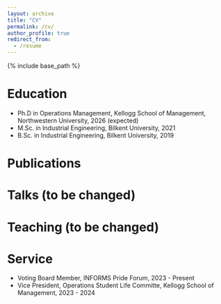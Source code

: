 ```yaml
---
layout: archive
title: "CV"
permalink: /cv/
author_profile: true
redirect_from:
  - /resume
---
```


{% include base_path %}

Education
======
* Ph.D in Operations Management, Kellogg School of Management, Northwestern University, 2026 (expected)
* M.Sc. in Industrial Engineering, Bilkent University, 2021
* B.Sc. in Industrial Engineering, Bilkent University, 2019
  

Publications 
======

Talks (to be changed)
======

Teaching (to be changed)
======

Service
======
* Voting Board Member, INFORMS Pride Forum, 2023 - Present 
* Vice President, Operations Student Life Committe, Kellogg School of Management, 2023 - 2024
